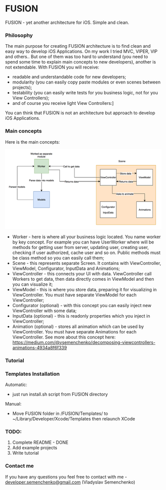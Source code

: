 # FUSION
FUSION - yet another architecture for iOS. Simple and clean.

### Philosophy
The main purpose for creating FUSION architecture is to find clean and easy way to develop iOS Applications. On my work I tried MVC, VIPER, VIP and others.. But one of them was too hard to understand (you need to spend some time to explain main concepts to new developers), another is not extendable. With FUSION you will receive:
- readable and understandable code for new developers;
- modularity (you can easily copy paste modules or even scenes between projects);
- testability (you can easily write tests for you business logic, not for you View Controllers);
- and of course you receive light View Controllers:]

You can think that FUSION is not an architecture but approach to develop iOS Applications.

### Main concepts
Here is the main concepts:

![FUSION Diagram](https://raw.githubusercontent.com/pffan91/FUSION/master/FUSION.png)

- Worker - here is where all your business logic located. You name worker by key concept. For example you can have UserWorker where will be methods for getting user from server, updating user, creating user, checking if user authorized, cache user and so on. Public methods must be class method so you can easily call them;
- Scene - this represents separate Screen. It contains with ViewController, ViewModel, Configurator, InputData and Animations;
- ViewController - this connects your UI with data. ViewController call Workers to get data, then data directly comes in ViewModel and then you can visualize it;
- ViewModel - this is where you store data, preparing it for visualizing in ViewController. You must have separate ViewModel for each ViewController;
- Configurator (optional) - with this concept you can easily inject new ViewController with some data;
- InputData (optional) - this is readonly properties which you inject in ViewController;
- Animation (optional) - stores all animation which can be used by ViewController. You must have separate Animations for each ViewController. See more about this concept here: https://medium.com/@vsemenchenko/decomposing-viewcontrollers-animations-4934a8f6f339

### Tutorial

### Templates Installation
Automatic:
- just run install.sh script from FUSION directory

Manual:
- Move FUSION folder in /FUSION/Templates/ to ~/Library/Developer/Xcode/Templates then relaunch XCode

### TODO:
1. Complete README - DONE
2. Add example projects
3. Write tutorial


### Contact me
If you have any questions you feel free to contact with me - developer.semenchenko@gmail.com (Vladyslav Semenchenko)

